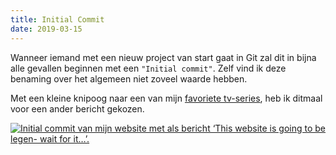 ```yaml
---
title: Initial Commit
date: 2019-03-15
---
```


Wanneer iemand met een nieuw project van start gaat in Git zal dit in bijna alle gevallen beginnen met een `"Initial commit"`. Zelf vind ik deze benaming over het algemeen niet zoveel waarde hebben.

Met een kleine knipoog naar een van mijn [favoriete tv-series](https://www.imdb.com/title/tt0460649/), heb ik ditmaal voor een ander bericht gekozen.

[![Initial commit van mijn website met als bericht ‘This website is going to be legen- wait for it…’.](/media/2019/03/initial-commit/initial-commit.png)](https://github.com/mikeschenkel/mikeschenkel.nl/tree/e9ab7bea1014b728c49a06c43179949b1bf41b14)
